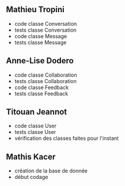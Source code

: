 ## Mathieu Tropini
- code classe Conversation
- tests classe Conversation
- code classe Message
- tests classe Message

## Anne-Lise Dodero
- code classe Collaboration
- tests classe Collaboration
- code classe Feedback
- tests classe Feedback

## Titouan Jeannot
- code classe User
- tests classe User
- vérification des classes faites pour l'instant

## Mathis Kacer
- création de la base de donnée
- début codage
